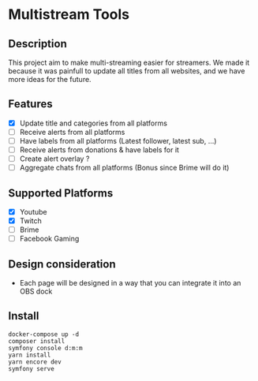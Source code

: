# Multistream Tools

## Description

This project aim to make multi-streaming easier for streamers. We made it because it was painfull to update all titles
from all websites, and we have more ideas for the future.

## Features

- [X] Update title and categories from all platforms
- [ ] Receive alerts from all platforms
- [ ] Have labels from all platforms (Latest follower, latest sub, ...)
- [ ] Receive alerts from donations & have labels for it
- [ ] Create alert overlay ?
- [ ] Aggregate chats from all platforms (Bonus since Brime will do it)

## Supported Platforms

- [X] Youtube
- [X] Twitch
- [ ] Brime
- [ ] Facebook Gaming

## Design consideration

- Each page will be designed in a way that you can integrate it into an OBS dock

## Install

```
docker-compose up -d
composer install
symfony console d:m:m
yarn install
yarn encore dev
symfony serve
```